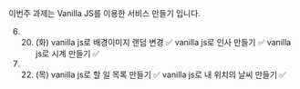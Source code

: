 이번주 과제는 Vanilla JS를 이용한 서비스 만들기 입니다.

6. 20. (화)
vanilla js로 배경이미지 랜덤 변경 ✅
vanilla js로 인사 만들기 ✅
vanilla js로 시계 만들기 ✅
6. 22. (목)
vanilla js로 할 일 목록 만들기 ✅
vanilla js로 내 위치의 날씨 만들기 ✅